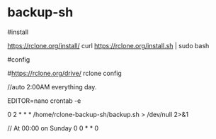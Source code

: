# backup-sh

#install

https://rclone.org/install/
curl https://rclone.org/install.sh | sudo bash

#config

#https://rclone.org/drive/
rclone config

//auto 2:00AM everything day.

EDITOR=nano crontab -e

0 2 * * * /home/rclone-backup-sh/backup.sh > /dev/null 2>&1


// At 00:00 on Sunday
0 0 * * 0 
